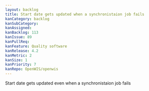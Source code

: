 ```yaml
---
layout: backlog
title: Start date gets updated when a synchronistaion job fails
kanCategory: backlog
kanSubCategory:
kanAssigned:
kanBacklog: 113
kanIssue: 89
kanPullReq:
kanFeature: Quality software
kanRelease: 4.2
kanMetric: 2
kanSize: 1
kanPriority: 7
kanRepo: OpenWIS/openwis
---
```

Start date gets updated even when a synchronistaion job fails
